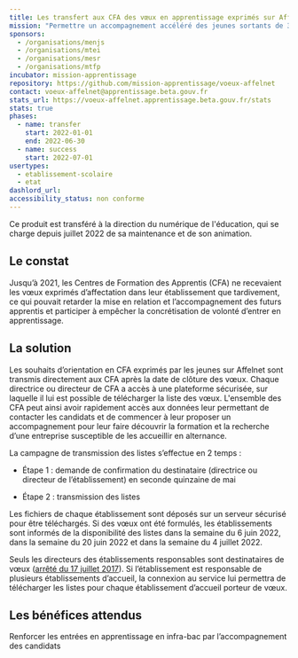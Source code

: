 ```yaml
---
title: Les transfert aux CFA des vœux en apprentissage exprimés sur Affelnet
mission: "Permettre un accompagnement accéléré des jeunes sortants de 3ème grâce à un transfert aux directrices ou directeurs d’organismes responsables de formations en apprentissage des vœux exprimés en apprentissage "
sponsors:
  - /organisations/menjs
  - /organisations/mtei
  - /organisations/mesr
  - /organisations/mtfp
incubator: mission-apprentissage
repository: https://github.com/mission-apprentissage/voeux-affelnet
contact: voeux-affelnet@apprentissage.beta.gouv.fr
stats_url: https://voeux-affelnet.apprentissage.beta.gouv.fr/stats
stats: true
phases:
  - name: transfer
    start: 2022-01-01
    end: 2022-06-30
  - name: success
    start: 2022-07-01
usertypes:
  - etablissement-scolaire
  - etat
dashlord_url: 
accessibility_status: non conforme
---
```

Ce produit est transféré à la direction du numérique de l'éducation, qui se charge depuis juillet 2022 de sa maintenance et de son animation.

## Le constat

Jusqu’à 2021, les Centres de Formation des Apprentis (CFA) ne recevaient les vœux exprimés d’affectation dans leur établissement que tardivement, ce qui pouvait retarder la mise en relation et l’accompagnement des futurs apprentis et participer à empêcher la concrétisation de volonté d’entrer en apprentissage.

## La solution

Les souhaits d’orientation en CFA exprimés par les jeunes sur Affelnet sont transmis directement aux CFA après la date de clôture des vœux. Chaque directrice ou directeur de CFA a accès à une plateforme sécurisée, sur laquelle il lui est possible de télécharger la liste des vœux. L'ensemble des CFA peut ainsi avoir rapidement accès aux données leur permettant de contacter les candidats et de commencer à leur proposer un accompagnement pour leur faire découvrir la formation et la recherche d’une entreprise susceptible de les accueillir en alternance.


La campagne de transmission des listes s’effectue en 2 temps :
 
- Étape 1 : demande de confirmation du destinataire (directrice ou directeur de l’établissement) en seconde quinzaine de mai
 
- Étape 2 : transmission des listes

Les fichiers de chaque établissement sont déposés sur un serveur sécurisé pour être téléchargés. Si des vœux ont été formulés, les établissements sont informés de la disponibilité des listes dans la semaine du 6 juin 2022, dans la semaine du 20 juin 2022 et dans la semaine du 4 juillet 2022.

Seuls les directeurs des établissements responsables sont destinataires de vœux ([arrêté du 17 juillet 2017](https://www.legifrance.gouv.fr/loda/id/JORFTEXT000035274717/2020-11-09/)). Si l’établissement est responsable de plusieurs établissements d’accueil, la connexion au service lui permettra de télécharger les listes pour chaque établissement d’accueil porteur de vœux.

## Les bénéfices attendus

Renforcer les entrées en apprentissage en infra-bac par l’accompagnement des candidats

